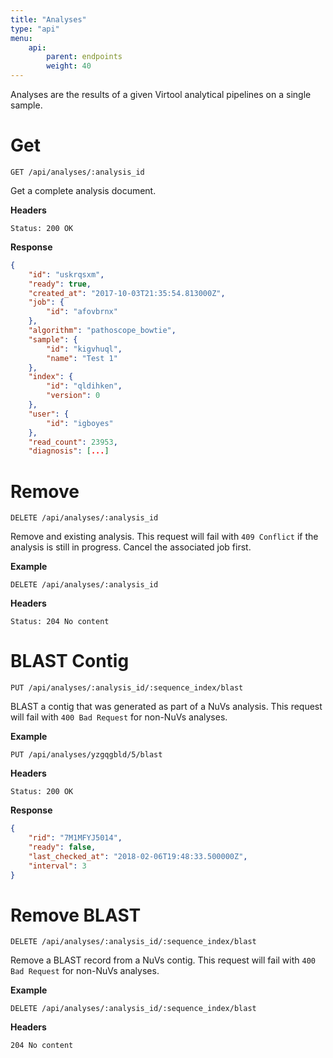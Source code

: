 ```yaml
---
title: "Analyses"
type: "api"
menu:
    api:
        parent: endpoints
        weight: 40
---
```


Analyses are the results of a given Virtool analytical pipelines on a single sample.

# Get

```
GET /api/analyses/:analysis_id
```

Get a complete analysis document.

**Headers**

```
Status: 200 OK
```

**Response**

```json
{
    "id": "uskrqsxm",
    "ready": true,
    "created_at": "2017-10-03T21:35:54.813000Z",
    "job": {
        "id": "afovbrnx"
    },
    "algorithm": "pathoscope_bowtie",
    "sample": {
        "id": "kigvhuql",
        "name": "Test 1"
    },
    "index": {
        "id": "qldihken",
        "version": 0
    },
    "user": {
        "id": "igboyes"
    },
    "read_count": 23953,
    "diagnosis": [...]
```

# Remove

```
DELETE /api/analyses/:analysis_id
```

Remove and existing analysis. This request will fail with ``409 Conflict`` if the analysis is still in progress. Cancel the associated job first.

**Example**

```
DELETE /api/analyses/:analysis_id
```

**Headers**

```
Status: 204 No content
```

# BLAST Contig

```
PUT /api/analyses/:analysis_id/:sequence_index/blast
```

BLAST a contig that was generated as part of a NuVs analysis. This request will fail with ``400 Bad Request`` for non-NuVs analyses.

**Example**

```
PUT /api/analyses/yzgqgbld/5/blast
```

**Headers**

```
Status: 200 OK
```

**Response**

```json
{
	"rid": "7M1MFYJ5014",
	"ready": false,
	"last_checked_at": "2018-02-06T19:48:33.500000Z",
	"interval": 3
}
```

# Remove BLAST

```
DELETE /api/analyses/:analysis_id/:sequence_index/blast
```

Remove a BLAST record from a NuVs contig. This request will fail with ``400 Bad Request`` for non-NuVs analyses.

**Example**

```
DELETE /api/analyses/:analysis_id/:sequence_index/blast
```

**Headers**

```
204 No content
```
